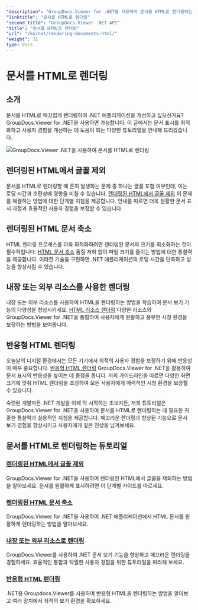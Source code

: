```yaml
---
"description": "GroupDocs.Viewer for .NET을 사용하여 문서를 HTML로 렌더링하는 방법에 대한 포괄적인 튜토리얼을 살펴보세요. 문서 표시 및 향상된 사용자 경험을 위한 기술을 익힐 수 있습니다."
"linktitle": "문서를 HTML로 렌더링"
"second_title": "GroupDocs.Viewer .NET API"
"title": "문서를 HTML로 렌더링"
"url": "/ko/net/rendering-documents-html/"
"weight": 31
type: docs
---
```

# 문서를 HTML로 렌더링


## 소개

문서를 HTML로 매끄럽게 렌더링하여 .NET 애플리케이션을 개선하고 싶으신가요? GroupDocs.Viewer for .NET을 사용하면 가능합니다. 이 글에서는 문서 표시를 최적화하고 사용자 경험을 개선하는 데 도움이 되는 다양한 튜토리얼을 안내해 드리겠습니다.

![GroupDocs.Viewer .NET을 사용하여 문서를 HTML로 렌더링](/viewer/rendering-documents-html/image.png)

## 렌더링된 HTML에서 글꼴 제외
문서를 HTML로 렌더링할 때 흔히 발생하는 문제 중 하나는 글꼴 포함 여부인데, 이는 로딩 시간과 호환성에 영향을 미칠 수 있습니다. [렌더링된 HTML에서 글꼴 제외](./exclude-fonts-html/) 이 문제를 해결하는 방법에 대한 단계별 지침을 제공합니다. 안내를 따르면 더욱 원활한 문서 표시 과정과 효율적인 사용자 경험을 보장할 수 있습니다. 

## 렌더링된 HTML 문서 축소
HTML 렌더링 프로세스를 더욱 최적화하려면 렌더링된 문서의 크기를 최소화하는 것이 필수적입니다. [HTML 문서 축소](./minify-html/) 품질 저하 없이 파일 크기를 줄이는 방법에 대한 통찰력을 제공합니다. 이러한 기술을 구현하면 .NET 애플리케이션의 로딩 시간을 단축하고 성능을 향상시킬 수 있습니다.

## 내장 또는 외부 리소스를 사용한 렌더링
내장 또는 외부 리소스를 사용하여 HTML을 렌더링하는 방법을 학습하여 문서 보기 기능의 다양성을 향상시키세요. [HTML 리소스 렌더링](./render-html-resources/) 다양한 리소스와 GroupDocs.Viewer for .NET을 통합하여 사용자에게 원활하고 풍부한 시청 환경을 보장하는 방법을 보여줍니다.

## 반응형 HTML 렌더링
오늘날의 디지털 환경에서는 모든 기기에서 최적의 사용자 경험을 보장하기 위해 반응성이 매우 중요합니다. [반응형 HTML 렌더링](./render-responsive-html/) GroupDocs.Viewer for .NET을 활용하여 문서 표시의 반응성을 높이는 데 중점을 둡니다. 저희 가이드라인을 따르면 다양한 화면 크기에 맞춰 HTML 렌더링을 조정하여 모든 사용자에게 매력적인 시청 환경을 보장할 수 있습니다.

숙련된 개발자든 .NET 개발을 이제 막 시작하는 초보자든, 저희 튜토리얼은 GroupDocs.Viewer for .NET을 사용하여 문서를 HTML로 렌더링하는 데 필요한 귀중한 통찰력과 실용적인 지침을 제공합니다. 매끄러운 렌더링과 향상된 기능으로 문서 보기 경험을 향상시키고 사용자에게 깊은 인상을 남겨보세요.

## 문서를 HTML로 렌더링하는 튜토리얼
### [렌더링된 HTML에서 글꼴 제외](./exclude-fonts-html/)
GroupDocs.Viewer for .NET을 사용하여 렌더링된 HTML에서 글꼴을 제외하는 방법을 알아보세요. 문서를 원활하게 표시하려면 이 단계별 가이드를 따르세요.
### [렌더링된 HTML 문서 축소](./minify-html/)
GroupDocs.Viewer for .NET을 사용하여 .NET 애플리케이션에서 HTML 문서를 원활하게 렌더링하는 방법을 알아보세요.
### [내장 또는 외부 리소스로 렌더링](./render-html-resources/)
GroupDocs.Viewer를 사용하여 .NET 문서 보기 기능을 향상하고 매끄러운 렌더링을 경험하세요. 효율적인 통합과 탁월한 사용자 경험을 위한 튜토리얼을 따라해 보세요.
### [반응형 HTML 렌더링](./render-responsive-html/)
.NET용 Groupdocs.Viewer를 사용하여 반응형 HTML을 렌더링하는 방법을 알아보고 여러 장치에서 최적의 보기 환경을 확보하세요.